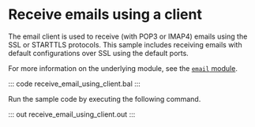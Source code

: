 # Receive emails using a client

The email client is used to receive (with POP3 or IMAP4) emails using the SSL or STARTTLS protocols. 
This sample includes receiving emails with default configurations over SSL using the default ports.

For more information on the underlying module, see the [`email` module](https://docs.central.ballerina.io/ballerina/email/latest/).

::: code receive_email_using_client.bal :::

Run the sample code by executing the following command.

::: out receive_email_using_client.out :::
